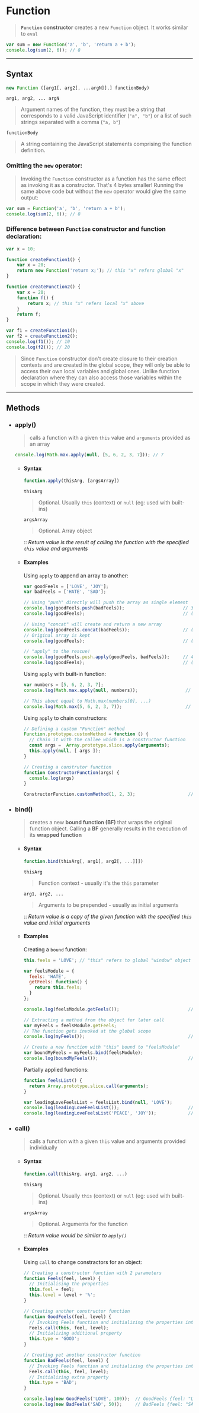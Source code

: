 # Function

> **`Function` constructor** creates a new `Function` object. It works similar to `eval`

```javascript
var sum = new Function('a', 'b', 'return a + b');
console.log(sum(2, 6)); // 8
```

---
## Syntax
```javascript
new Function ([arg1[, arg2[, ...argN]],] functionBody)
```

`arg1, arg2, ... argN`
> Argument names of the function, they must be a string that corresponds to a valid JavaScript identifier (`"a", "b"`) or a list of such strings separated with a comma (`"a, b"`)

`functionBody`
> A string containing the JavaScript statements comprising the function definition.


### Omitting the `new` operator:
> Invoking the `Function` constructor as a function has the same effect as invoking it as a constructor. That's 4 bytes smaller! Running the same above code but without the `new` operator would give the same output:

```javascript
var sum = Function('a', 'b', 'return a + b');
console.log(sum(2, 6)); // 8
```

### Difference between `Function` constructor and function declaration:
```javascript
var x = 10;

function createFunction1() {
    var x = 20;
    return new Function('return x;'); // this "x" refers global "x"
}

function createFunction2() {
    var x = 20;
    function f() {
        return x; // this "x" refers local "x" above
    }
    return f;
}

var f1 = createFunction1();
var f2 = createFunction2();
console.log(f1()); // 10
console.log(f2()); // 20
```

> Since `Function` constructor don't create closure to their creation contexts and are created in the global scope, they will only be able to access their own local variables and global ones. Unlike function declaration where they can also access those variables within the scope in which they were created.

---

## Methods

- ### apply()
  > calls a function with a given `this` value and `arguments` provided as an array

  ```javascript
  console.log(Math.max.apply(null, [5, 6, 2, 3, 7])); // 7
  ```

  * #### Syntax
    ```javascript
    function.apply(thisArg, [argsArray])
    ```

    `thisArg`
    > Optional. Usually `this` (context) or `null` (eg: used with built-ins)

    `argsArray`
    > Optional. Array object

    :: _Return value is the result of calling the function with the specified `this` value and arguments_

  * #### Examples

    Using `apply` to append an array to another:
    ```javascript
    var goodFeels = ['LOVE', 'JOY'];
    var badFeels = ['HATE', 'SAD'];

    // Using "push" directly will push the array as single element
    console.log(goodFeels.push(badFeels));                      // 3 (length of the array)
    console.log(goodFeels);                                     // (3) ["LOVE", "JOY", ["HATE", "SAD"]]

    // Using "concat" will create and return a new array
    console.log(goodFeels.concat(badFeels));                    // (4) ["LOVE", "JOY", "HATE", "SAD"]
    // Original array is kept
    console.log(goodFeels);                                     // (2) ["LOVE", "JOY"]

    // "apply" to the rescue!
    console.log(goodFeels.push.apply(goodFeels, badFeels));     // 4 (length of the array)
    console.log(goodFeels);                                     // (4) ["LOVE", "JOY", "HATE", "SAD"]
    ```

    Using `apply` with built-in function:
    ```javascript
    var numbers = [5, 6, 2, 3, 7];
    console.log(Math.max.apply(null, numbers));                  // 7

    // This about equal to Math.max(numbers[0], ...)
    console.log(Math.max(5, 6, 2, 3, 7));                        // 7
    ```

    Using `apply` to chain constructors:
    ```javascript
    // Defining a custom "Function" method
    Function.prototype.customMethod = function () {
      // Chain it with the callee which is a constructor function
      const args =  Array.prototype.slice.apply(arguments);
      this.apply(null, [ args ]);
    }

    // Creating a construtor function
    function ConstructorFunction(args) {
      console.log(args)
    }

    ConstructorFunction.customMethod(1, 2, 3);                    // (3) [1, 2, 3]
    ```

- ### bind()
  > creates a new **bound function (BF)** that wraps the original function object. Calling a **BF** generally results in the execution of its **wrapped function**

  * #### Syntax
    ```javascript
    function.bind(thisArg[, arg1[, arg2[, ...]]])
    ```

    `thisArg`
    > Function context - usually it's the `this` parameter

    `arg1, arg2, ...`
    > Arguments to be prepended - usually as initial arguments

    :: _Return value is a copy of the given function with the specified `this` value and initial arguments_

  * #### Examples

    Creating a `bound` function:
    ```javascript
    this.feels = 'LOVE'; // "this" refers to global "window" object

    var feelsModule = {
      feels: 'HATE',
      getFeels: function() {
        return this.feels;
      }
    };

    console.log(feelsModule.getFeels());                          // HATE

    // Extracting a method from the object for later call
    var myFeels = feelsModule.getFeels;
    // The function gets invoked at the global scope
    console.log(myFeels());                                       // LOVE

    // Create a new function with "this" bound to "feelsModule"
    var boundMyFeels = myFeels.bind(feelsModule);
    console.log(boundMyFeels());                                  // HATE
    ```

    Partially applied functions:
    ```javascript
    function feelsList() {
      return Array.prototype.slice.call(arguments);
    }

    var leadingLoveFeelsList = feelsList.bind(null, 'LOVE');
    console.log(leadingLoveFeelsList());                          // ["LOVE"]
    console.log(leadingLoveFeelsList('PEACE', 'JOY'));            // ["LOVE", "PEACE", "JOY"]
    ```

- ### call()
  > calls a function with a given `this` value and arguments provided individually

  * #### Syntax
    ```javascript
    function.call(thisArg, arg1, arg2, ...)
    ```

    `thisArg`
    > Optional. Usually `this` (context) or `null` (eg: used with built-ins)

    `argsArray`
    > Optional. Arguments for the function

    :: _Return value would be similar to `apply()`_

  * #### Examples

    Using `call` to change constractors for an object:
    ```javascript
    // Creating a constructor function with 2 parameters
    function Feels(feel, level) {
      // Initialising the properties
      this.feel = feel;
      this.level = level + '%';
    }

    // Creating another constructor function
    function GoodFeels(feel, level) {
      // Invoking Feels function and initializing the properties into its context
      Feels.call(this, feel, level);
      // Initializing additional property
      this.type = 'GOOD';
    }

    // Creating yet another constructor function
    function BadFeels(feel, level) {
      // Invoking Feels function and initializing the properties into its context
      Feels.call(this, feel, level);
      // Initializing extra property
      this.type = 'BAD';
    }

    console.log(new GoodFeels('LOVE', 100));  // GoodFeels {feel: "LOVE", level: "100%", type: "GOOD"}
    console.log(new BadFeels('SAD', 50));     // BadFeels {feel: "SAD", level: "50%", type: "BAD"}
    ```
